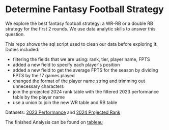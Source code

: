 # Determine Fantasy Football Strategy
We explore the best fantasy football strategy: a WR-RB or a double RB strategy for the first 2 rounds. We use data analytic skills to answer this question.

This repo shows the sql script used to clean our data before exploring it. Duties included:
- filtering the fields that we are using: rank, tier, player name, FPTS
- added a new field to specify each player's position
- added a new field to get the average FPTS for the season by dividing FPTS by the 17 games played
- changed the format of the player name string and trimming out unnecessary characters
- join the projected 2024 rank table with the filtered 2023 performance table by the player name
- use a union to join the new WR table and RB table

Datasets: [2023 Performance](https://www.fantasypros.com/nfl/stats/wr.php?year=2023&scoring=PPR) and [2024 Projected Rank](https://www.fantasypros.com/nfl/rankings/ppr-wr-cheatsheets.php)

The finished Analysis can be found on [tableau](https://public.tableau.com/app/profile/victor.garay/viz/FantasyFootballWRRB/Dashboard1?publish=yes)

